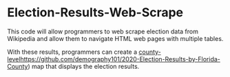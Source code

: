 # Election-Results-Web-Scrape

This code will allow programmers to web scrape election data from Wikipedia and allow them to navigate HTML web pages with multiple tables.

With these results, programmers can create a [county-level](https://github.com/demography101/2020-Election-Results-by-Florida-County)https://github.com/demography101/2020-Election-Results-by-Florida-County) map that displays the election results.
